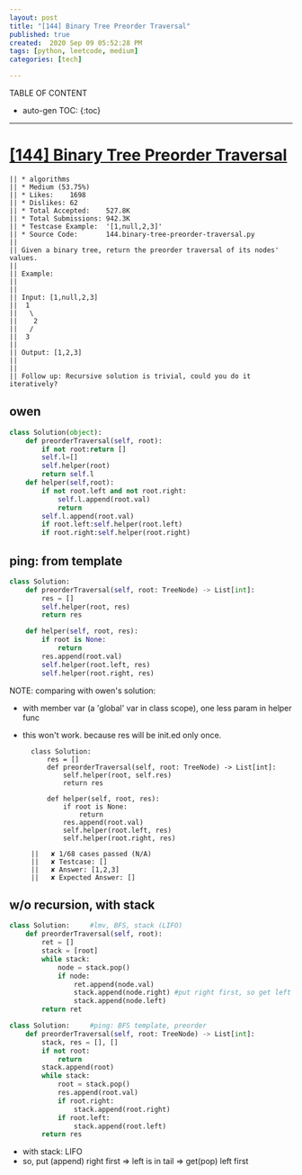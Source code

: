 ```yaml
---
layout: post
title: "[144] Binary Tree Preorder Traversal"
published: true
created:  2020 Sep 09 05:52:28 PM
tags: [python, leetcode, medium]
categories: [tech]

---
```


TABLE OF CONTENT

* auto-gen TOC:
{:toc}

- - -


# [[144] Binary Tree Preorder Traversal](https://leetcode.com/problems/binary-tree-preorder-traversal/description/)

    || * algorithms
    || * Medium (53.75%)
    || * Likes:    1698
    || * Dislikes: 62
    || * Total Accepted:    527.8K
    || * Total Submissions: 942.3K
    || * Testcase Example:  '[1,null,2,3]'
    || * Source Code:       144.binary-tree-preorder-traversal.py
    ||
    || Given a binary tree, return the preorder traversal of its nodes' values.
    ||
    || Example:
    ||
    ||
    || Input: [1,null,2,3]
    ||  1
    ||   \
    ||    2
    ||   /
    ||  3
    ||
    || Output: [1,2,3]
    ||
    ||
    || Follow up: Recursive solution is trivial, could you do it iteratively?

## owen

```python
class Solution(object):
    def preorderTraversal(self, root):
        if not root:return []
        self.l=[]
        self.helper(root)
        return self.l
    def helper(self,root):
        if not root.left and not root.right:
            self.l.append(root.val)
            return
        self.l.append(root.val)
        if root.left:self.helper(root.left)
        if root.right:self.helper(root.right)
```

## ping: from template

```python
class Solution:
    def preorderTraversal(self, root: TreeNode) -> List[int]:
        res = []
        self.helper(root, res)
        return res

    def helper(self, root, res):
        if root is None:
            return
        res.append(root.val)
        self.helper(root.left, res)
        self.helper(root.right, res)
```

NOTE: comparing with owen's solution:
* with member var (a 'global' var in class scope), one less param in helper func
* this won't work. because res will be init.ed only once.

        class Solution:
            res = []
            def preorderTraversal(self, root: TreeNode) -> List[int]:
                self.helper(root, self.res)
                return res

            def helper(self, root, res):
                if root is None:
                    return
                res.append(root.val)
                self.helper(root.left, res)
                self.helper(root.right, res)

        ||   ✘ 1/68 cases passed (N/A)
        ||   ✘ Testcase: []
        ||   ✘ Answer: [1,2,3]
        ||   ✘ Expected Answer: []


## w/o recursion, with stack

```python
class Solution:     #lmv, BFS, stack (LIFO)
    def preorderTraversal(self, root):
        ret = []
        stack = [root]
        while stack:
            node = stack.pop()
            if node:
                ret.append(node.val)
                stack.append(node.right) #put right first, so get left first
                stack.append(node.left)
        return ret

class Solution:     #ping: BFS template, preorder
    def preorderTraversal(self, root: TreeNode) -> List[int]:
        stack, res = [], []
        if not root:
            return
        stack.append(root)
        while stack:
            root = stack.pop()
            res.append(root.val)
            if root.right:
                stack.append(root.right)
            if root.left:
                stack.append(root.left)
        return res
```

* with stack: LIFO
* so, put (append) right first => left is in tail => get(pop) left first
